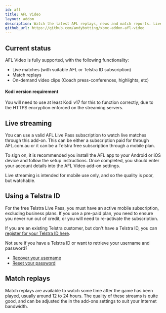 ```yaml
---
id: afl
title: AFL Video
layout: addon
description: Watch the latest AFL replays, news and match reports. Live streaming available with a valid AFL Live Pass.
github_url: https://github.com/andybotting/xbmc-addon-afl-video
---
```


## Current status

AFL Video is fully supported, with the following functionality:

 - Live matches (with suitable AFL or Telstra ID subscription)
 - Match replays
 - On-demand video clips (Coach press-conferences, highlights, etc)

<div class="bs-callout bs-callout-danger">
  <h4>Kodi version requirement</h4>
  You will need to use at least Kodi v17 for this to function correctly, due to the HTTPS encryption enforced on the streaming servers.
</div>


## Live streaming

You can use a valid AFL Live Pass subscription to watch live matches through this add-on. This can be either a subscription paid for through AFL.com.au or it can be a Telstra free subscription through a mobile plan.

To sign on, it is recommended you install the AFL app to your Android or iOS device and follow the setup instructions. Once completed, you should enter your account details into the AFL Video add-on settings.

Live streaming is intended for mobile use only, and so the quality is poor, but watchable.


## Using a Telstra ID

For the free Telstra Live Pass, you must have an active mobile subscription, excluding business plans. If you use a pre-paid plan, you need to ensure you never run out of credit, or you will need to re-activate the subscription.

If you are an existing Telstra customer, but don't have a Telstra ID, you can [register for your Telstra ID here](https://id.telstra.com.au/register?red=/register).

Not sure if you have a Telstra ID or want to retrieve your username and password?

 - [Recover your username](https://myacct.telstra.com/forgottenUsername?execution=e1s1)
 - [Reset your password](https://myacct.telstra.com/forgottenPassword?execution=e2s1)


## Match replays

Match replays are available to watch some time after the game has been played, usually around 12 to 24 hours. The quality of these streams is quite good, and can be adjusted the in the add-ons settings to suit your Internet bandwidth.
